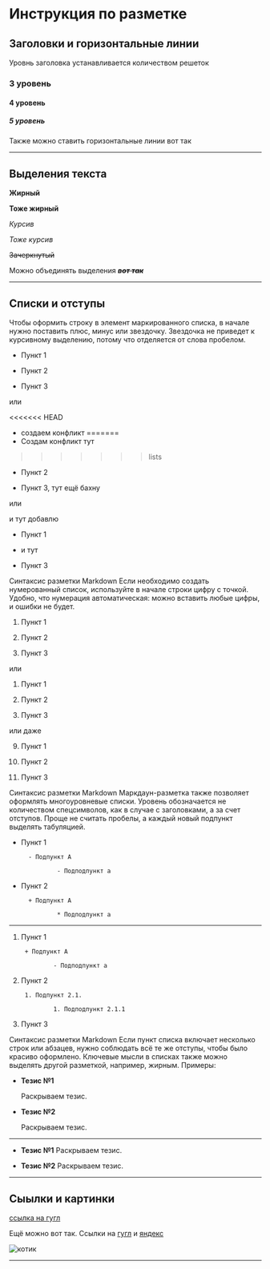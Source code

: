 # Инструкция по разметке
## Заголовки и горизонтальные линии
Уровнь заголовка устанавливается количеством решеток
### 3 уровень
#### 4 уровень
##### 5 уровень
Также можно ставить горизонтальные линии вот так

---
## Выделения текста
__Жирный__

**Тоже жирный**

*Курсив*

_Тоже курсив_

~~Зачеркнутый~~

Можно объединять выделения __*~~вот так~~*__

___
## Списки и отступы
Чтобы оформить строку в элемент маркированного списка, в начале нужно поставить плюс, минус или звездочку. Звездочка не приведет к курсивному выделению, потому что отделяется от слова пробелом.

- Пункт 1

- Пункт 2

- Пункт 3

или

<<<<<<< HEAD
+ создаем конфликт
=======
+ Создам конфликт тут
>>>>>>> lists

+ Пункт 2

+ Пункт 3, тут ещё бахну

или

и тут добавлю

* Пункт 1

* и тут

* Пункт 3

Синтаксис разметки Markdown
Если необходимо создать нумерованный список, используйте в начале строки цифру с точкой. Удобно, что нумерация автоматическая: можно вставить любые цифры, и ошибки не будет.

1. Пункт 1

2. Пункт 2

3. Пункт 3

или

1. Пункт 1

1. Пункт 2

1. Пункт 3

или даже

9. Пункт 1

5. Пункт 2

1. Пункт 3

Синтаксис разметки Markdown
Маркдаун-разметка также позволяет оформлять многоуровневые списки. Уровень обозначается не количеством спецсимволов, как в случае с заголовками, а за счет отступов. Проще не считать пробелы, а каждый новый подпункт выделять табуляцией.

- Пункт 1

        - Подпункт A

                - Подподпункт a

- Пункт 2

        + Подпункт A

                * Подподпункт a

---

1. Пункт 1

        + Подпункт A

                - Подподпункт a

2. Пункт 2

        1. Подпункт 2.1.

                1. Подподпункт 2.1.1

3. Пункт 3

Синтаксис разметки Markdown
Если пункт списка включает несколько строк или абзацев, нужно соблюдать всё те же отступы, чтобы было красиво оформлено. Ключевые мысли в списках также можно выделять другой разметкой, например, жирным. Примеры:

* __Тезис №1__

    Раскрываем тезис.

* __Тезис №2__

    Раскрываем тезис.

---

* __Тезис №1__ Раскрываем тезис.

* __Тезис №2__ Раскрываем тезис.

___
## Сыылки и картинки
[ссылка на гугл](https://www.google.com/)

Ещё можно вот так.
Ссылки на [гугл][1] и [яндекс][2]

[tt-blog-link]: /blog "Блог про интернет-маркетинг"

[1]: google.com 'Сайт Google'

[2]: yandex.ru (Сайт «Яндекса»)

![котик](kotik.jpg)
___